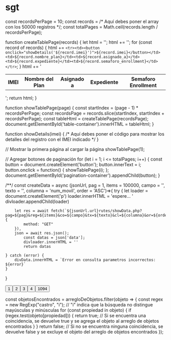 # sgt

const recordsPerPage = 10;
const records = /* Aquí debes poner el array con los 50000 registros */;
const totalPages = Math.ceil(records.length / recordsPerPage);

function createTablePage(records) {
  let html = '<table>';
  html += '<tr><th>IMEI</th><th>Nombre del Plan</th><th>Asignado a</th><th>Expediente</th><th>Semaforo Enrollment</th></tr>';
  for (const record of records) {
    html += `<tr><td><button onclick="showDetails('${record.imei}')">${record.imei}</button></td><td>${record.nombre_plan}</td><td>${record.asignado_a}</td><td>${record.expediente}</td><td>${record.semaforo_enrollment}</td></tr>`;
  }
  html += '</table>';
  return html;
}

function showTablePage(page) {
  const startIndex = (page - 1) * recordsPerPage;
  const recordsPage = records.slice(startIndex, startIndex + recordsPerPage);
  const tableHtml = createTablePage(recordsPage);
  document.getElementById('table-container').innerHTML = tableHtml;
}

function showDetails(imei) {
  /* Aquí debes poner el código para mostrar los detalles del registro con el IMEI indicado */
}

// Mostrar la primera página al cargar la página
showTablePage(1);

// Agregar botones de paginación
for (let i = 1; i <= totalPages; i++) {
  const button = document.createElement('button');
  button.innerText = i;
  button.onclick = function() {
    showTablePage(i);
  };
  document.getElementById('pagination-container').appendChild(button);
}


/**/
const createData = async (jsonUrl, pag = 1, items = 100000, campo = '', texto = '', columna = 'num_movil', order = 'ASC')=>{
    try {
        let loader = document.createElement('p')
        loader.innerHTML = 'espere... '
        divloader.appendChild(loader)

        let res = await fetch(`${jsonUrl.url}rutes/showData.php?pag=${pag}&reg=${items}&co=${campo}&tx=${texto}&cl=${columna}&or=${order}`, {
            method: "GET"
        }),
        json = await res.json();
            const datas = json['data'];
            divloader.innerHTML = ''
            return datas

    } catch (error) {
        divData.innerHTML = `Error en consulta parametros incorrectos: ${error}`
    }

}


<div class="btn-paginacion" id="paginacion"><div class="control-pag"><button class="btn-pag" data-set-pg="1">1</button><button class="btn-pag" data-set-pg="2">2</button><button class="btn-pag" data-set-pg="3">3</button><button class="btn-pag" data-set-pg="4">4</button><button class="btn-pag" data-set-pg="1094">1094</button></div></div>



const objetosEncontrados = arregloDeObjetos.filter(objeto => {
  const regex = new RegExp("castro", "i"); // "i" indica que la búsqueda no distingue mayúsculas y minúsculas
  for (const propiedad in objeto) {
    if (regex.test(objeto[propiedad])) {
      return true; // Si se encuentra una coincidencia, se devuelve true y se agrega el objeto al arreglo de objetos encontrados
    }
  }
  return false; // Si no se encuentra ninguna coincidencia, se devuelve false y se excluye el objeto del arreglo de objetos encontrados
});
